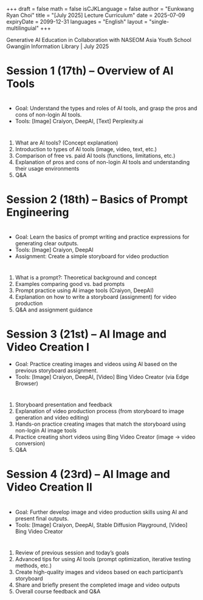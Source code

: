 +++
draft = false
math = false
isCJKLanguage = false
author = "Eunkwang Ryan Choi"
title = "[July 2025] Lecture Curriculum"
date = 2025-07-09
expiryDate = 2099-12-31
languages = "English"
layout = "single-multilinguial"
+++

Generative AI Education in Collaboration with NASEOM Asia Youth School
Gwangjin Information Library | July 2025

<!--more--> 

# Session 1 (17th) – Overview of AI Tools

#

- Goal: Understand the types and roles of AI tools, and grasp the pros and cons of non-login AI tools.
- Tools: [Image] Craiyon, DeepAI, [Text] Perplexity.ai

#

1. What are AI tools? (Concept explanation)    
2. Introduction to types of AI tools (image, video, text, etc.)    
3. Comparison of free vs. paid AI tools (functions, limitations, etc.)    
4. Explanation of pros and cons of non-login AI tools and understanding their usage environments    
5. Q&A

#

# Session 2 (18th) – Basics of Prompt Engineering

#

- Goal: Learn the basics of prompt writing and practice expressions for generating clear outputs.    
- Tools: [Image] Craiyon, DeepAI    
- Assignment: Create a simple storyboard for video production

#

1. What is a prompt?: Theoretical background and concept    
2. Examples comparing good vs. bad prompts    
3. Prompt practice using AI image tools (Craiyon, DeepAI)    
4. Explanation on how to write a storyboard (assignment) for video production    
5. Q&A and assignment guidance

#

# Session 3 (21st) – AI Image and Video Creation I

- Goal: Practice creating images and videos using AI based on the previous storyboard assignment.    
- Tools: [Image] Craiyon, DeepAI, [Video] Bing Video Creator (via Edge Browser)

#

1. Storyboard presentation and feedback    
2. Explanation of video production process (from storyboard to image generation and video editing)    
3. Hands-on practice creating images that match the storyboard using non-login AI image tools    
4. Practice creating short videos using Bing Video Creator (image → video conversion)    
5. Q&A

#

# Session 4 (23rd) – AI Image and Video Creation II

#

- Goal: Further develop image and video production skills using AI and present final outputs.    
- Tools: [Image] Craiyon, DeepAI, Stable Diffusion Playground, [Video] Bing Video Creator    

#

1. Review of previous session and today’s goals    
2. Advanced tips for using AI tools (prompt optimization, iterative testing methods, etc.)    
3. Create high-quality images and videos based on each participant’s storyboard   
4. Share and briefly present the completed image and video outputs    
5. Overall course feedback and Q&A
